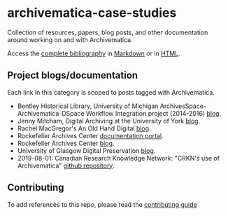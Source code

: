 # archivematica-case-studies

Collection of resources, papers, blog posts, and other documentation around working on and with Archivematica.

Access the [complete bibliography](./archivematica.bib) in [Markdown](./archivematica-bib.md) or in [HTML](./archivematica-bib.html).


## Project blogs/documentation

Each link in this category is scoped to posts tagged with Archivematica.

- Bentley Historical Library, University of Michigan ArchivesSpace-Archivematica-DSpace Workflow Integration project (2014-2016) [blog](http://archival-integration.blogspot.com/search/label/Archivematica).
- Jenny Mitcham, Digital Archiving at the University of York [blog](http://digital-archiving.blogspot.com/search/label/archivematica).
- Rachel MacGregor's An Old Hand Digital [blog](https://anoldhanddigital.wordpress.com/tag/archivematica/).
- Rockefeller Archives Center [documentation portal](https://docs.rockarch.org/search/?q=archivematica).
- Rockefeller Archives Center [blog](https://blog.rockarch.org/tags#Archivematica).
- University of Glasgow Digital Preservation [blog](https://universityofglasgowdigitalpreservation.wordpress.com/).
- 2019-08-01: Canadian Research Knowledge Network: "CRKN's use of Archivematica" [github repository](https://github.com/crkn-rcdr/Digital-Preservation).

## Contributing

To add references to this repo, please read the [contributing guide](./CONTRIBUTING.md)

